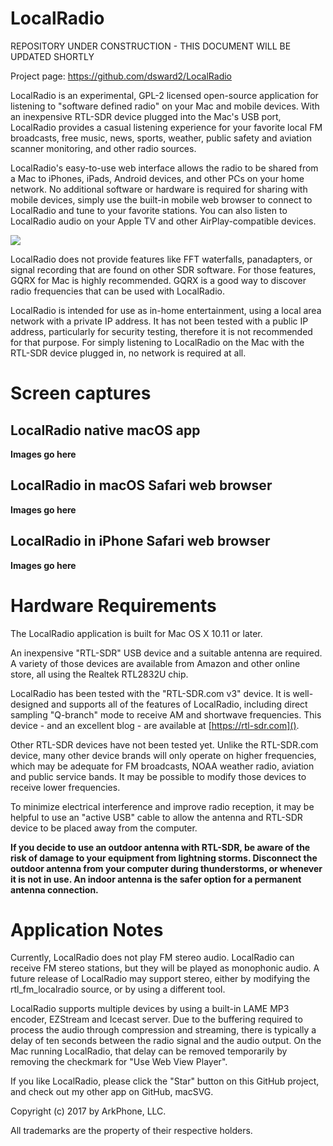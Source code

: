 # LocalRadio

REPOSITORY UNDER CONSTRUCTION - THIS DOCUMENT WILL BE UPDATED SHORTLY

Project page: https://github.com/dsward2/LocalRadio

LocalRadio is an experimental, GPL-2 licensed open-source application for listening to "software defined radio" on your Mac and mobile devices.  With an inexpensive RTL-SDR device plugged into the Mac's USB port, LocalRadio provides a casual listening experience for your favorite local FM broadcasts, free music, news, sports, weather, public safety and aviation scanner monitoring, and other radio sources.  

LocalRadio's easy-to-use web interface allows the radio to be shared from a Mac to iPhones, iPads, Android devices, and other PCs on your home network.  No additional software or hardware is required for sharing with mobile devices, simply use the built-in mobile web browser to connect to LocalRadio and tune to your favorite stations.  You can also listen to LocalRadio audio on your Apple TV and other AirPlay-compatible devices.

<img src="https://rawgit.com/dsward2/LocalRadio/master/Documents/LocalRadio-poster.svg">

LocalRadio does not provide features like FFT waterfalls, panadapters, or signal recording that are found on other SDR software.  For those features, GQRX for Mac is highly recommended.  GQRX is a good way to discover radio frequencies that can be used with LocalRadio.

LocalRadio is intended for use as in-home entertainment, using a local area network with a private IP address.  It has not been tested with a public IP address, particularly for security testing, therefore it is not recommended for that purpose.  For simply listening to LocalRadio on the Mac with the RTL-SDR device plugged in, no network is required at all.


# Screen captures

## LocalRadio native macOS app

**Images go here**

## LocalRadio in macOS Safari web browser

**Images go here**

## LocalRadio in iPhone Safari web browser


**Images go here**

#

# Hardware Requirements

The LocalRadio application is built for Mac OS X 10.11 or later.

An inexpensive "RTL-SDR" USB device and a suitable antenna are required.  A variety of those devices are available from Amazon and other online store, all using the Realtek RTL2832U chip.

LocalRadio has been tested with the "RTL-SDR.com v3" device.  It is well-designed and supports all of the features of LocalRadio, including direct sampling "Q-branch" mode to receive AM and shortwave frequencies.  This device - and an excellent blog - are available at [https://rtl-sdr.com]().  

Other RTL-SDR devices have not been tested yet.  Unlike the RTL-SDR.com device, many other device brands will only operate on higher frequencies, which may be adequate for FM broadcasts, NOAA weather radio, aviation and public service bands.  It may be possible to modify those devices to receive lower frequencies.

To minimize electrical interference and improve radio reception, it may be helpful to use an "active USB" cable to allow the antenna and RTL-SDR device to be placed away from the computer.

**If you decide to use an outdoor antenna with RTL-SDR, be aware of the risk of damage to your equipment from lightning storms.  Disconnect the outdoor antenna from your computer during thunderstorms, or whenever it is not in use.  An indoor antenna is the safer option for a permanent antenna connection.**

# Application Notes

Currently, LocalRadio does not play FM stereo audio.  LocalRadio can receive FM stereo stations, but they will be played as monophonic audio.  A future release of LocalRadio may support stereo, either by modifying the rtl_fm_localradio source, or by using a different tool.

LocalRadio supports multiple devices by using a built-in LAME MP3 encoder, EZStream and Icecast server.  Due to the buffering required to process the audio through compression and streaming, there is typically a delay of ten seconds between the radio signal and the audio output.  On the Mac running LocalRadio, that delay can be removed temporarily by removing the checkmark for "Use Web View Player".

If you like LocalRadio, please click the "Star" button on this GitHub project, and check out my other app on GitHub, macSVG.

Copyright (c) 2017 by ArkPhone, LLC.

All trademarks are the property of their respective holders.
